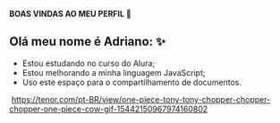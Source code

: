 **BOAS VINDAS AO MEU PERFIL 🎃**

## Olá meu nome é Adriano: ✨ ##

- Estou estudando no curso do Alura;
- Estou melhorando a minha linguagem JavaScript;
- Uso este espaço para o compartilhamento de documentos.

![]()
https://tenor.com/pt-BR/view/one-piece-tony-tony-chopper-chopper-chopper-one-piece-cow-gif-15442150967974160802

